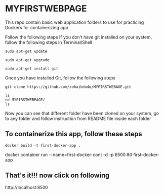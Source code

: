 # MYFIRSTWEBPAGE

This repo contain basic web application folders to use for practicing Dockers for containerizing app

Follow the following steps
If you don't have git installed on your system, follow the following steps in Terminal/Shell
```
sudo apt-get update
```
```
sudo apt-get upgrade
```
```
sudo apt-get install git
```
Once you have installed Git, follow the following steps
```
git clone https://github.com/zohaibdodo/MYFIRSTWEBAGE.git
```
```
ls
cd MYFIRSTWEBPAGE/
ls
```
Now you can see that different folder have been cloned on your system, go to any folder and follow instruction from README file inside each folder

## To containerize this app, follow these steps

```
docker build -t first-docker-app .
```
docker container run --name=first-docker-cont -d -p 8500:80 first-docker-app

## That's it!!! now click on following

http://localhost:8500
